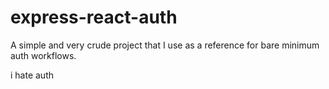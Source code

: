 # express-react-auth
A simple and very crude project that I use as a reference for bare minimum auth workflows.

i 
hate
auth

